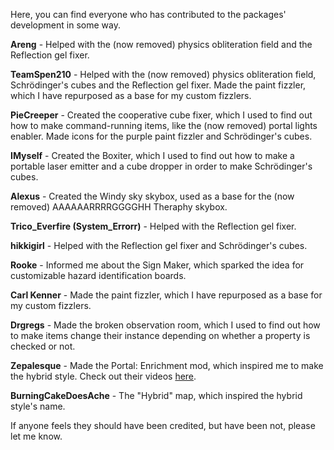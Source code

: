 Here, you can find everyone who has contributed to the packages' development in some way.

**Areng** - Helped with the (now removed) physics obliteration field and the Reflection gel fixer.

**TeamSpen210** - Helped with the (now removed) physics obliteration field, Schrödinger's cubes and the Reflection gel fixer. Made the paint fizzler, which I have repurposed as a base for my custom fizzlers.

**PieCreeper** - Created the cooperative cube fixer, which I used to find out how to make command-running items, like the (now removed) portal lights enabler. Made icons for the purple paint fizzler and Schrödinger's cubes.

**IMyself** - Created the Boxiter, which I used to find out how to make a portable laser emitter and a cube dropper in order to make Schrödinger's cubes.

**Alexus** - Created the Windy sky skybox, used as a base for the (now removed) AAAAAARRRRGGGGHH Theraphy skybox.

**Trico_Everfire (System_Errorr)** - Helped with the Reflection gel fixer.

**hikkigirl** - Helped with the Reflection gel fixer and Schrödinger's cubes.

**Rooke** - Informed me about the Sign Maker, which sparked the idea for customizable hazard identification boards.

**Carl Kenner** - Made the paint fizzler, which I have repurposed as a base for my custom fizzlers.

**Drgregs** - Made the broken observation room, which I used to find out how to make items change their instance depending on whether a property is checked or not.

**Zepalesque** - Made the Portal: Enrichment mod, which inspired me to make the hybrid style. Check out their videos [here](https://www.youtube.com/playlist?list=PLJy18hkx9K6090cusjxz057iYOgw1k4_x).

**BurningCakeDoesAche** - The "Hybrid" map, which inspired the hybrid style's name.

If anyone feels they should have been credited, but have been not, please let me know.
